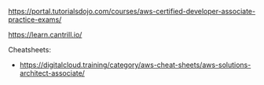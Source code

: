 https://portal.tutorialsdojo.com/courses/aws-certified-developer-associate-practice-exams/

https://learn.cantrill.io/

Cheatsheets:
- https://digitalcloud.training/category/aws-cheat-sheets/aws-solutions-architect-associate/